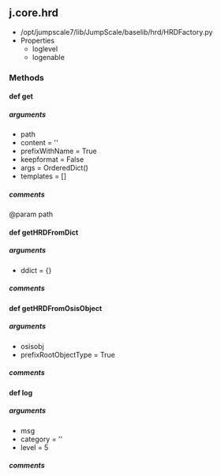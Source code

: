 ## j.core.hrd

- /opt/jumpscale7/lib/JumpScale/baselib/hrd/HRDFactory.py
- Properties
    - loglevel
    - logenable

### Methods

#### def get 
##### arguments

- path
- content = ''
- prefixWithName = True
- keepformat = False
- args = OrderedDict()
- templates = []

##### comments

@param path

#### def getHRDFromDict 
##### arguments

- ddict = \{\}

##### comments

#### def getHRDFromOsisObject 
##### arguments

- osisobj
- prefixRootObjectType = True

##### comments

#### def log 
##### arguments

- msg
- category = ''
- level = 5

##### comments

